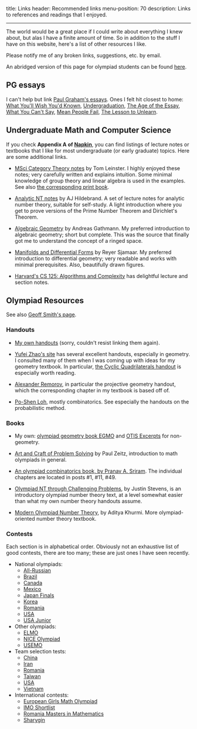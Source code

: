 title: Links
header: Recommended links
menu-position: 70
description: Links to references and readings that I enjoyed.

---

The world would be a great place if I could write about everything I knew about,
but alas I have a finite amount of time.
So in addition to the stuff I have on this website,
here's a list of other resources I like.

Please notify me of any broken links, suggestions, etc. by email.

An abridged version of this page for olympiad students
can be found [here](wherestart.html).

## PG essays

I can't help but link
[Paul Graham's essays](https://www.paulgraham.com/articles.html).
Ones I felt hit closest to home:
[What You'll Wish You'd Known](https://www.paulgraham.com/hs.html),
[Undergraduation](https://www.paulgraham.com/college.html),
[The Age of the Essay](https://www.paulgraham.com/essay.html),
[What You Can't Say](https://www.paulgraham.com/say.html),
[Mean People Fail](https://www.paulgraham.com/mean.html),
[The Lesson to Unlearn](https://www.paulgraham.com/lesson.html).

## Undergraduate Math and Computer Science

If you check **Appendix A of [Napkin](napkin.html)**,
you can find listings of lecture notes or textbooks
that I like for most undergraduate (or early graduate) topics.
Here are some additional links.

* [MSci Category Theory notes](https://arxiv.org/abs/1612.09375) by Tom Leinster.
  I highly enjoyed these notes; very carefully written and explains intuition.
  Some minimal knowledge of group theory and linear algebra is used in the examples.
  See also [the corresponding print book](https://www.maths.ed.ac.uk/~tl/bct/).

* [Analytic NT notes](https://www.math.illinois.edu/~hildebr/ant/) by AJ Hildebrand.
  A set of lecture notes for analytic number theory, suitable for self-study.
  A light introduction where you get to prove versions of the Prime Number Theorem and Dirichlet's Theorem.

* [Algebraic Geometry](https://www.mathematik.uni-kl.de/~gathmann/de/alggeom.php) by Andreas Gathmann.
  My preferred introduction to algebraic geometry; short but complete.
  This was the source that finally got me to understand the concept of a ringed space.

* [Manifolds and Differential Forms](https://www.math.cornell.edu/~sjamaar/manifolds/) by Reyer Sjamaar.
  My preferred introduction to differential geometry; very readable and works with minimal prerequisites.
  Also, beautifully drawn figures.

* [Harvard's CS 125: Algorithms and Complexity](https://people.seas.harvard.edu/~cs125/) has delightful lecture and section notes.

## Olympiad Resources

See also [Geoff Smith's page](https://people.bath.ac.uk/masgcs/advice.html).

### Handouts

* [My own handouts](olympiad.html) (sorry, couldn't resist linking them again).

* [Yufei Zhao's site](https://yufeizhao.com/olympiad.html) has several excellent handouts,
  especially in geometry.
  I consulted many of them when I was coming up
  with ideas for my geometry textbook.
  In particular, [the Cyclic Quadrilaterals handout](https://yufeizhao.com/olympiad/cyclic_quad.pdf)
   is especially worth reading.

* [Alexander Remorov](https://alexanderrem.weebly.com/math-competitions.html),
  in particular the projective geometry handout,
  which the corresponding chapter in my textbook is based off of.

* [Po-Shen Loh](https://math.cmu.edu/~ploh/olympiad.shtml), mostly combinatorics. See especially the handouts on the probabilistic method.

### Books

* My own: [olympiad geometry book EGMO](geombook.html)
  and [OTIS Excerpts](excerpts.html) for non-geometry.

* [Art and Craft of Problem Solving][acops] by Paul Zeitz,
  introduction to math olympiads in general.

* [An olympiad combinatorics book, by Pranav A. Sriram](https://www.artofproblemsolving.com/community/c6h601134). The individual chapters are located in posts #1, #11, #49.

* [Olympiad NT through Challenging Problems](https://s3.amazonaws.com/aops-cdn.artofproblemsolving.com/resources/articles/olympiad-number-theory.pdf), by Justin Stevens,
  is an introductory olympiad number theory text,
  at a level somewhat easier than what my own number theory handouts assume.

* [Modern Olympiad Number Theory](https://artofproblemsolving.com/community/c6h2344755), by Aditya Khurmi.
  More olympiad-oriented number theory textbook.

[acops]: https://www.wiley.com/en-us/The+Art+and+Craft+of+Problem+Solving%2C+3rd+Edition-p-9781119239901

### Contests

Each section is in alphabetical order.
Obviously not an exhaustive list of good contests,
there are too many; these are just ones I have seen recently.

+ National olympiads:
	* [All-Russian](https://aops.com/community/c3371_allrussian_olympiad)
	* [Brazil](https://aops.com/community/c3273)
	* [Canada](https://aops.com/community/c3277)
	* [Mexico](https://aops.com/community/c3344_mexico_national_olympiad)
	* [Japan Finals](https://artofproblemsolving.com/community/c3327_japan_mo_finals)
	* [Korea](https://aops.com/community/c3383_korea_national_olympiad)
	* [Romania](https://aops.com/community/c3365)
	* [USA](problems.html)
	* [USA Junior](problems.html)
+ Other olympiads:
	* [ELMO](problems.html)
	* [NICE Olympiad](https://www.nicecontest.xyz)
	* [USEMO](usemo.html)
+ Team selection tests:
	* [China](https://aops.com/community/c3282)
	* [Iran](https://aops.com/community/c3321)
	* [Romania](https://aops.com/community/c3366)
	* [Taiwan](https://aops.com/community/c41558)
	* [USA](problems.html)
	* [Vietnam](https://aops.com/community/c3442)
+ International contests:
	* [European Girls Math Olympiad](https://www.egmo.org/egmos/)
	* [IMO Shortlist](https://imo-official.org/problems.aspx)
	* [Romania Masters in Mathematics](https://rmms.lbi.ro/)
	* [Sharygin](https://www.aops.com/community/c3372_sharygin_geometry_olympiad)
